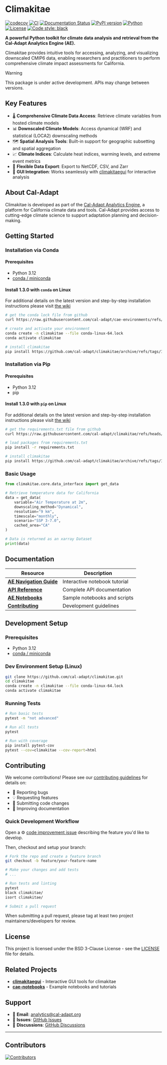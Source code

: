 # Climakitae

[![codecov](https://codecov.io/gh/cal-adapt/climakitae/branch/main/graph/badge.svg)](https://codecov.io/gh/cal-adapt/climakitae)
[![CI](https://github.com/cal-adapt/climakitae/workflows/ci-main/badge.svg)](https://github.com/cal-adapt/climakitae/actions/workflows/ci-main.yml)
[![Documentation Status](https://readthedocs.org/projects/climakitae/badge/?version=latest)](https://climakitae.readthedocs.io/en/latest/?badge=latest)
[![PyPI version](https://badge.fury.io/py/climakitae.svg)](https://badge.fury.io/py/climakitae)
[![Python](https://img.shields.io/badge/python-3.12-blue.svg)](https://www.python.org/downloads/)
[![License](https://img.shields.io/badge/License-BSD%203--Clause-blue.svg)](https://opensource.org/licenses/BSD-3-Clause)
[![Code style: black](https://img.shields.io/badge/code%20style-black-000000.svg)](https://github.com/psf/black)


**A powerful Python toolkit for climate data analysis and retrieval from the Cal-Adapt Analytics Engine (AE).**

Climakitae provides intuitive tools for accessing, analyzing, and visualizing downscaled CMIP6 data, enabling researchers and practitioners to perform comprehensive climate impact assessments for California.

> [!WARNING]
> This package is under active development. APIs may change between versions.

## Key Features

- 🌡️ **Comprehensive Climate Data Access**: Retrieve climate variables from hosted climate models
- 📊 **Downscaled Climate Models**: Access dynamical (WRF) and statistical (LOCA2) downscaling methods  
- 🗺️ **Spatial Analysis Tools**: Built-in support for geographic subsetting and spatial aggregation
- 📈 **Climate Indices**: Calculate heat indices, warming levels, and extreme event metrics
- 🔧 **Flexible Data Export**: Export to NetCDF, CSV, and Zarr
- 📱 **GUI Integration**: Works seamlessly with [climakitaegui](https://github.com/cal-adapt/climakitaegui) for interactive analysis

## About Cal-Adapt

Climakitae is developed as part of the [Cal-Adapt Analytics Engine](https://analytics.cal-adapt.org), a platform for California climate data and tools. Cal-Adapt provides access to cutting-edge climate science to support adaptation planning and decision-making.

## Getting Started

### Installation via Conda

#### Prerequisites

- Python 3.12
- [conda / miniconda](https://www.anaconda.com/docs/getting-started/miniconda/install#quickstart-install-instructions)

#### Install 1.3.0 with `conda` on Linux

For additional details on the latest version and step-by-step installation instructions please visit [the wiki](https://github.com/cal-adapt/climakitae/wiki)

```bash
# get the conda lock file from github
curl https://raw.githubusercontent.com/cal-adapt/cae-environments/refs/heads/main/conda-lock/climakitae/1.3.0/conda-linux-64.lock -o conda-linux-64.lock

# create and activate your environment
conda create -n climakitae --file conda-linux-64.lock
conda activate climakitae

# install climakitae
pip install https://github.com/cal-adapt/climakitae/archive/refs/tags/1.3.0.zip
```

### Installation via Pip

#### Prerequisites

- Python 3.12
- pip

#### Install 1.3.0 with `pip` on Linux

For additional details on the latest version and step-by-step installation instructions please visit [the wiki](https://github.com/cal-adapt/climakitae/wiki)

```bash
# get the requirements.txt file from github
curl https://raw.githubusercontent.com/cal-adapt/climakitae/refs/heads/release-1.3.0/requirements.txt -o requirements.txt

# load packages from requirements.txt
pip install -r requirements.txt

# install climakitae
pip install https://github.com/cal-adapt/climakitae/archive/refs/tags/1.3.0.zip
```

### Basic Usage

```python
from climakitae.core.data_interface import get_data

# Retrieve temperature data for California
data = get_data(
    variable="Air Temperature at 2m",
    downscaling_method="Dynamical", 
    resolution="9 km",
    timescale="monthly",
    scenario="SSP 3-7.0",
    cached_area="CA"
)

# Data is returned as an xarray Dataset
print(data)
```

## Documentation

| Resource | Description |
|----------|-------------|
| [**AE Navigation Guide**](https://github.com/cal-adapt/cae-notebooks/blob/main/AE_navigation_guide.ipynb) | Interactive notebook tutorial |
| [**API Reference**](https://climakitae.readthedocs.io/en/latest/) | Complete API documentation |
| [**AE Notebooks**](https://github.com/cal-adapt/cae-notebooks) | Sample notebooks and scripts |
| [**Contributing**](https://climakitae.readthedocs.io/en/latest/contribute.html) | Development guidelines |

## Development Setup

### Prerequisites

- Python 3.12
- [conda / miniconda](https://www.anaconda.com/docs/getting-started/miniconda/install#quickstart-install-instructions)

### Dev Environment Setup (Linux)

```bash
git clone https://github.com/cal-adapt/climakitae.git
cd climakitae
conda create -n climakitae --file conda-linux-64.lock
conda activate climakitae
```

### Running Tests

```bash
# Run basic tests
pytest -m "not advanced"

# Run all tests
pytest

# Run with coverage
pip install pytest-cov
pytest --cov=climakitae --cov-report=html
```

## Contributing

We welcome contributions! Please see our [contributing guidelines](https://climakitae.readthedocs.io/en/latest/contribute.html) for details on:

- 🐛 Reporting bugs
- 💡 Requesting features  
- 🔧 Submitting code changes
- 📖 Improving documentation

### Quick Development Workflow

Open a ⚙️ [code improvement issue](https://github.com/cal-adapt/climakitae/issues/new/choose) describing the feature you'd like to develop.

Then, checkout and setup your branch:
```bash
# Fork the repo and create a feature branch
git checkout -b feature/your-feature-name

# Make your changes and add tests
# ...

# Run tests and linting
pytest
black climakitae/
isort climakitae/

# Submit a pull request
```

When submitting a pull request, please tag at least two project maintainers/developers for review.

## License

This project is licensed under the BSD 3-Clause License - see the [LICENSE](LICENSE) file for details.

## Related Projects

- [**climakitaegui**](https://github.com/cal-adapt/climakitaegui) - Interactive GUI tools for climakitae
- [**cae-notebooks**](https://github.com/cal-adapt/cae-notebooks) - Example notebooks and tutorials

## Support

- 📧 **Email**: [analytics@cal-adapt.org](mailto:analytics@cal-adapt.org)
- 🐛 **Issues**: [GitHub Issues](https://github.com/cal-adapt/climakitae/issues)
- 💬 **Discussions**: [GitHub Discussions](https://github.com/cal-adapt/climakitae/discussions)

---

## Contributors

[![Contributors](https://contrib.rocks/image?repo=cal-adapt/climakitae)](https://github.com/cal-adapt/climakitae/graphs/contributors)
